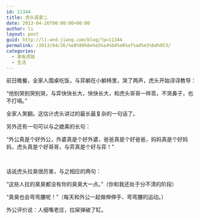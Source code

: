```yaml
---
id: 11344
title: 虎头语录二
date: 2013-04-26T00:00:00+00:00
author: li
layout: post
guid: http://li-and-jiang.com/blog/?p=11344
permalink: /2013/04/26/%e8%99%8e%e5%a4%b4%e8%af%ad%e5%bd%953/
categories:
  - 家有虎娃
  - 生活
---
```

前日晚餐，全家人围桌吃饭，与弈躺在小躺椅里，哭了两声，虎头开始谆谆教导：

“他别哭别哭别哭，与弈快快长大，快快长大，和虎头哥哥一样乖，不哭鼻子，也不打嗝。”

全家人笑翻。这估计虎头讲过的最长最复杂的一句话了。

另外还有一句可以与之媲美的长句：

“外公真是个好外公，外婆真是个好外婆，爸爸真是个好爸爸，妈妈真是个好妈妈，虎头真是个好哥哥，与弈真是个好与弈！”

&#160;

话说虎头拉臭很厉害，与之相应的两句：

“这些人拉的臭臭都没有你的臭臭大一点。”（你和我还处于分不清的阶段）

“臭臭也会弯弯腰呢！”（每天和外公一起做伸伸手、弯弯腰的运动。）

外公评价说：人细嘴老庄，拉屎弹破了缸。